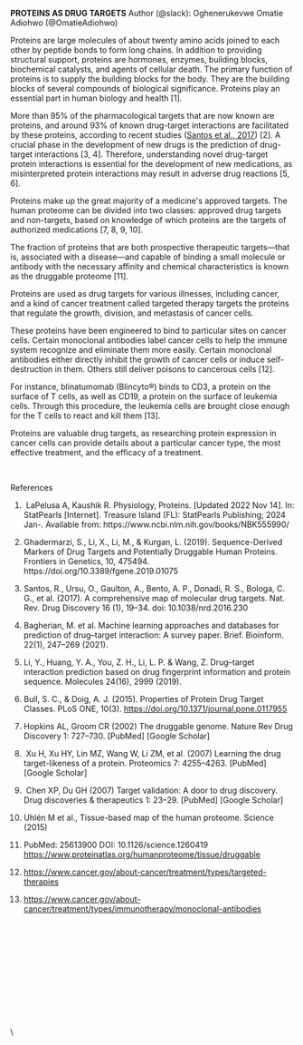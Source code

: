 <!--StartFragment-->

**PROTEINS AS DRUG TARGETS**
Author (@slack): Oghenerukevwe Omatie Adiohwo (@OmatieAdiohwo) 

Proteins are large molecules of about twenty amino acids joined to each other by peptide bonds to form long chains. In addition to providing structural support, proteins are hormones, enzymes, building blocks, biochemical catalysts, and agents of cellular death. The primary function of proteins is to supply the building blocks for the body. They are the building blocks of several compounds of biological significance. Proteins play an essential part in human biology and health \[1].

More than 95% of the pharmacological targets that are now known are proteins, and around 93% of known drug-target interactions are facilitated by these proteins, according to recent studies ([Santos et al., 2017](https://www.frontiersin.org/journals/genetics/articles/10.3389/fgene.2019.01075/full#B119)) \[2]. A crucial phase in the development of new drugs is the prediction of drug-target interactions \[3, 4]. Therefore, understanding novel drug-target protein interactions is essential for the development of new medications, as misinterpreted protein interactions may result in adverse drug reactions \[5, 6].

Proteins make up the great majority of a medicine's approved targets. The human proteome can be divided into two classes: approved drug targets and non-targets, based on knowledge of which proteins are the targets of authorized medications \[7, 8, 9, 10].

The fraction of proteins that are both prospective therapeutic targets—that is, associated with a disease—and capable of binding a small molecule or antibody with the necessary affinity and chemical characteristics is known as the druggable proteome \[11].

Proteins are used as drug targets for various illnesses, including cancer, and a kind of cancer treatment called targeted therapy targets the proteins that regulate the growth, division, and metastasis of cancer cells.

These proteins have been engineered to bind to particular sites on cancer cells. Certain monoclonal antibodies label cancer cells to help the immune system recognize and eliminate them more easily. Certain monoclonal antibodies either directly inhibit the growth of cancer cells or induce self-destruction in them. Others still deliver poisons to cancerous cells \[12].

For instance, blinatumomab (Blincyto®) binds to CD3, a protein on the surface of T cells, as well as CD19, a protein on the surface of leukemia cells. Through this procedure, the leukemia cells are brought close enough for the T cells to react and kill them \[13].

Proteins are valuable drug targets, as researching protein expression in cancer cells can provide details about a particular cancer type, the most effective treatment, and the efficacy of a treatment.

 

References

1.  LaPelusa A, Kaushik R. Physiology, Proteins. \[Updated 2022 Nov 14]. In: StatPearls \[Internet]. Treasure Island (FL): StatPearls Publishing; 2024 Jan-. Available from: https\://www\.ncbi.nlm.nih.gov/books/NBK555990/

2. Ghadermarzi, S., Li, X., Li, M., & Kurgan, L. (2019). Sequence-Derived Markers of Drug Targets and Potentially Druggable Human Proteins. Frontiers in Genetics, 10, 475494. https\://doi.org/10.3389/fgene.2019.01075

3. Santos, R., Ursu, O., Gaulton, A., Bento, A. P., Donadi, R. S., Bologa, C. G., et al. (2017). A comprehensive map of molecular drug targets. Nat. Rev. Drug Discovery 16 (1), 19–34. doi: 10.1038/nrd.2016.230

4. Bagherian, M. et al. Machine learning approaches and databases for prediction of drug–target interaction: A survey paper. Brief. Bioinform. 22(1), 247–269 (2021).

5. Li, Y., Huang, Y. A., You, Z. H., Li, L. P. & Wang, Z. Drug–target interaction prediction based on drug fingerprint information and protein sequence. Molecules 24(16), 2999 (2019).

6. Bull, S. C., & Doig, A. J. (2015). Properties of Protein Drug Target Classes. PLoS ONE, 10(3). <https://doi.org/10.1371/journal.pone.0117955>

7. Hopkins AL, Groom CR (2002) The druggable genome. Nature Rev Drug Discovery 1: 727–730. \[PubMed] \[Google Scholar]

8.  Xu H, Xu HY, Lin MZ, Wang W, Li ZM, et al. (2007) Learning the drug target-likeness of a protein. Proteomics 7: 4255–4263. \[PubMed] \[Google Scholar]

9.  Chen XP, Du GH (2007) Target validation: A door to drug discovery. Drug discoveries & therapeutics 1: 23–29. \[PubMed] \[Google Scholar]

10. Uhlén M et al., Tissue-based map of the human proteome. Science (2015)

11. PubMed: 25613900 DOI: 10.1126/science.1260419 <https://www.proteinatlas.org/humanproteome/tissue/druggable>

12. <https://www.cancer.gov/about-cancer/treatment/types/targeted-therapies>

13. <https://www.cancer.gov/about-cancer/treatment/types/immunotherapy/monoclonal-antibodies>  &#x20;

 

 

 

 

 

 

\


<!--EndFragment-->
